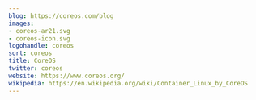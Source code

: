 ```yaml
---
blog: https://coreos.com/blog
images:
- coreos-ar21.svg
- coreos-icon.svg
logohandle: coreos
sort: coreos
title: CoreOS
twitter: coreos
website: https://www.coreos.org/
wikipedia: https://en.wikipedia.org/wiki/Container_Linux_by_CoreOS
---
```

